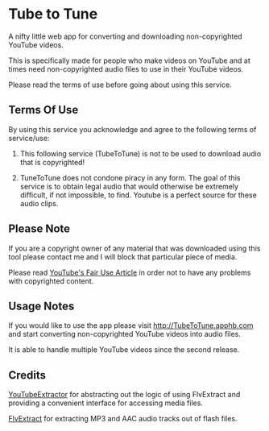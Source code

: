 # Tube to Tune
A nifty little web app for converting and downloading non-copyrighted YouTube videos. 

This is specifically made for people who make videos on YouTube and at times need non-copyrighted audio files to use in their YouTube videos. 

Please read the terms of use before going about using this service.

## Terms Of Use

By using this service you acknowledge and agree to the following terms of service/use:

1) This following service (TubeToTune) is not to be used to download audio that is copyrighted!

2) TuneToTune does not condone piracy in any form. The goal of this service is to obtain legal audio that would otherwise be extremely difficult, if not impossible, to find. Youtube is a perfect source for these audio clips. 

## Please Note

If you are a copyright owner of any material that was downloaded using this tool please contact me and I will block that particular piece of media.

Please read [YouTube's Fair Use Article](https://www.youtube.com/yt/copyright/fair-use.html#yt-copyright-four-factors) in order not to have any problems with copyrighted content. 

## Usage Notes

If you would like to use the app please visit http://TubeToTune.apphb.com and start converting non-copyrighted YouTube videos into audio files.

It is able to handle multiple YouTube videos since the second release.

## Credits

[YouTubeExtractor](https://github.com/flagbug/YoutubeExtractor) for abstracting out the logic of using FlvExtract and providing a convenient interface for accessing media files.

[FlvExtract](http://moitah.net/) for extracting MP3 and AAC audio tracks out of flash files.


